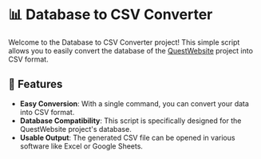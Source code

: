 # 📊 Database to CSV Converter

Welcome to the Database to CSV Converter project! This simple script allows you to easily convert the database of the [QuestWebsite](https://github.com/Arbabpouri/QuestWebsite) project into CSV format.

## 🚀 Features

- **Easy Conversion**: With a single command, you can convert your data into CSV format.
- **Database Compatibility**: This script is specifically designed for the QuestWebsite project's database.
- **Usable Output**: The generated CSV file can be opened in various software like Excel or Google Sheets.
